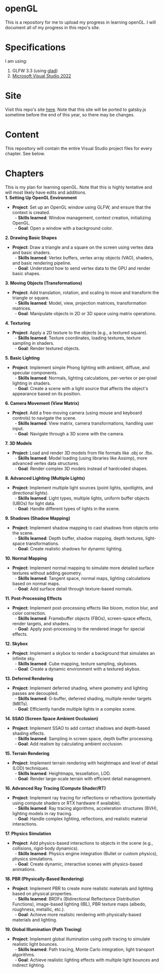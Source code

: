 # openGL
This is a repository for me to upload my progress in learning openGL.
I will document all of my progress in this repo's site.

# Specifications
I am using:
1. GLFW 3.3 (using [glad](https://glad.dav1d.de/))
2. [Microsoft Visual Studio 2022](https://visualstudio.microsoft.com/)

# Site
Visit this repo's site [here](https://gelastropod.github.io/openGL/). Note that this site will be ported to gatsby.js sometime before the end of this year, so there may be changes.

# Content
This repository will contain the entire Visual Studio project files for every chapter. See below.

# Chapters
This is my plan for learning openGL. Note that this is highly tentative and will most likely have edits and additions.  
**1\. Setting Up OpenGL Environment**

- **Project**: Set up an OpenGL window using GLFW, and ensure that the context is created.  
  - **Skills learned**: Window management, context creation, initializing OpenGL.  
  - **Goal**: Open a window with a background color.

**2\. Drawing Basic Shapes**

- **Project**: Draw a triangle and a square on the screen using vertex data and basic shaders.  
  - **Skills learned**: Vertex buffers, vertex array objects (VAO), shaders, and basic rendering pipeline.  
  - **Goal**: Understand how to send vertex data to the GPU and render basic shapes.

**3\. Moving Objects (Transformations)**

- **Project**: Add translation, rotation, and scaling to move and transform the triangle or square.  
  - **Skills learned**: Model, view, projection matrices, transformation matrices.  
  - **Goal**: Manipulate objects in 2D or 3D space using matrix operations.

**4\. Texturing**

- **Project**: Apply a 2D texture to the objects (e.g., a textured square).  
  - **Skills learned**: Texture coordinates, loading textures, texture sampling in shaders.  
  - **Goal**: Render textured objects.

**5\. Basic Lighting**

- **Project**: Implement simple Phong lighting with ambient, diffuse, and specular components.  
  - **Skills learned**: Normals, lighting calculations, per-vertex or per-pixel lighting in shaders.  
  - **Goal**: Create a scene with a light source that affects the object's appearance based on its position.

**6\. Camera Movement (View Matrix)**

- **Project**: Add a free-moving camera (using mouse and keyboard controls) to navigate the scene.  
  - **Skills learned**: View matrix, camera transformations, handling user input.  
  - **Goal**: Navigate through a 3D scene with the camera.

**7\. 3D Models**

- **Project**: Load and render 3D models from file formats like .obj or .fbx.  
  - **Skills learned**: Model loading (using libraries like Assimp), more advanced vertex data structures.  
  - **Goal**: Render complex 3D models instead of hardcoded shapes.

**8\. Advanced Lighting (Multiple Lights)**

- **Project**: Implement multiple light sources (point lights, spotlights, and directional lights).  
  - **Skills learned**: Light types, multiple lights, uniform buffer objects (UBOs) for light data.  
  - **Goal**: Handle different types of lights in the scene.

**9\. Shadows (Shadow Mapping)**

- **Project**: Implement shadow mapping to cast shadows from objects onto the scene.  
  - **Skills learned**: Depth buffer, shadow mapping, depth textures, light-space transformations.  
  - **Goal**: Create realistic shadows for dynamic lighting.

**10\. Normal Mapping**

- **Project**: Implement normal mapping to simulate more detailed surface textures without adding geometry.  
  - **Skills learned**: Tangent space, normal maps, lighting calculations based on normal maps.  
  - **Goal**: Add surface detail through texture-based normals.

**11\. Post-Processing Effects**

- **Project**: Implement post-processing effects like bloom, motion blur, and color correction.  
  - **Skills learned**: Framebuffer objects (FBOs), screen-space effects, render targets, and shaders.  
  - **Goal**: Apply post-processing to the rendered image for special effects.

**12\. Skybox**

- **Project**: Implement a skybox to render a background that simulates an infinite sky.  
  - **Skills learned**: Cube mapping, texture sampling, skyboxes.  
  - **Goal**: Create a dynamic environment with a textured skybox.

**13\. Deferred Rendering**

- **Project**: Implement deferred shading, where geometry and lighting passes are decoupled.  
  - **Skills learned**: G-buffer, deferred shading, multiple render targets (MRTs).  
  - **Goal**: Efficiently handle multiple lights in a complex scene.

**14\. SSAO (Screen Space Ambient Occlusion)**

- **Project**: Implement SSAO to add contact shadows and depth-based shading effects.  
  - **Skills learned**: Sampling in screen space, depth buffer processing.  
  - **Goal**: Add realism by calculating ambient occlusion.

**15\. Terrain Rendering**

- **Project**: Implement terrain rendering with heightmaps and level of detail (LOD) techniques.  
  - **Skills learned**: Heightmaps, tessellation, LOD.  
  - **Goal**: Render large-scale terrain with efficient detail management.

**16\. Advanced Ray Tracing (Compute Shader/RT)**

- **Project**: Implement ray tracing for reflections or refractions (potentially using compute shaders or RTX hardware if available).  
  - **Skills learned**: Ray tracing algorithms, acceleration structures (BVH), lighting models in ray tracing.  
  - **Goal**: Handle complex lighting, reflections, and realistic material interactions.

**17\. Physics Simulation**

- **Project**: Add physics-based interactions to objects in the scene (e.g., collisions, rigid-body dynamics).  
  - **Skills learned**: Physics engine integration (Bullet or custom physics), physics simulations.  
  - **Goal**: Create dynamic, interactive scenes with physics-based animations.

**18\. PBR (Physically-Based Rendering)**

- **Project**: Implement PBR to create more realistic materials and lighting based on physical properties.  
  - **Skills learned**: BRDFs (Bidirectional Reflectance Distribution Functions), image-based lighting (IBL), PBR texture maps (albedo, roughness, metallic, etc.).  
  - **Goal**: Achieve more realistic rendering with physically-based materials and lighting.

**19\. Global Illumination (Path Tracing)**

- **Project**: Implement global illumination using path tracing to simulate realistic light bounces.  
  - **Skills learned**: Path tracing, Monte Carlo integration, light transport algorithms.  
  - **Goal**: Achieve realistic lighting effects with multiple light bounces and indirect lighting.

